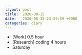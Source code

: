 ```yaml
---
layout: post
title:  2020-08-15
date:   2020-08-15 23:59:59 +0900
categories: diary
---
```


- [Work] 0.5 hour
- [Research] coding 4 hours
- Saturday

